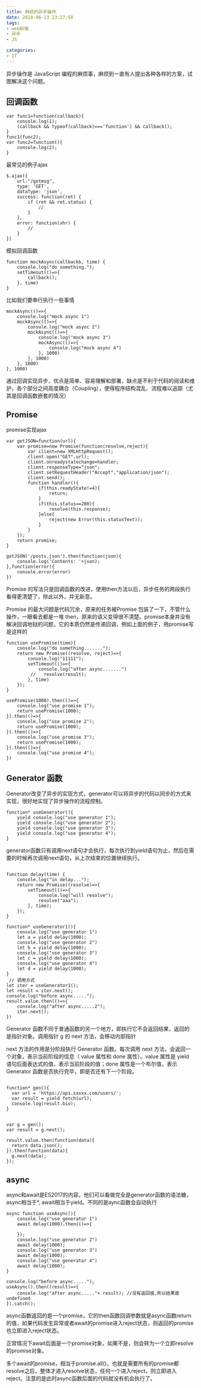 ```yaml
---
title: 麻烦的异步操作
date: 2018-06-13 23:27:58
tags:
- web前端
- 异步
- JS

categories:
- IT
---
```




异步操作是 JavaScript 编程的麻烦事，麻烦到一直有人提出各种各样的方案，试图解决这个问题。

<!-- more -->

## 回调函数

```
var func1=function(callback){
    console.log(1);
    (callback && typeof(callback)==='function') && callback();
}
func1(func2);
var func2=function(){
    console.log(2);
}

```

最常见的例子ajax

```
$.ajax({
    url:"/getmsg",
    type: 'GET',
    dataType: 'json',
    success: function(ret) {
        if (ret && ret.status) {
            //
        }
    },
    error: function(xhr) {
        //
    }
})

```

模拟回调函数

```
function mockAsync(callbackb, time) {
    console.log("do something.");
    setTimeout(()=>{
        callback();
    }, time)
}
```

比如我们要串行执行一些事情

```
mockAsync(()=>{
    console.log("mock async 1")
    mockAsync(()=>{
        console.log("mock async 2")
        mockAsync(()=>{
            console.log("mock async 3")
            mockAsync(()=>{
                console.log("mock async 4")
            }, 1000)
        }, 1000)
    }, 1000)
}, 1000)

```


通过回调实现异步，优点是简单、容易理解和部署，缺点是不利于代码的阅读和维护，各个部分之间高度耦合（Coupling），使得程序结构混乱、流程难以追踪（尤其是回调函数嵌套的情况）


## Promise

promise实现ajax
```
var getJSON=function(url){
    var promise=new Promise(function(resolve,reject){
        var client=new XMLHttpRequest();
        client.open("GET",url);
        client.onreadystatechange=handler;
        client.responseType="json";
        client.setRequestHeader("Accept","application/json");
        client.send();
        function handler(){
            if(this.readyState!=4){
                return;
            }
            if(this.status==200){
                resolve(this.response);
            }else{
                reject(new Error(this.statusText));
            }
        }
    });
    return promise;
}

getJSON('/posts.json').then(function(json){
    console.log('Contents: '+json);
},function(error){
    console.error(error)
})
```

Promise 的写法只是回调函数的改进，使用then方法以后，异步任务的两段执行看得更清楚了，除此以外，并无新意。

Promise 的最大问题是代码冗余，原来的任务被Promise 包装了一下，不管什么操作，一眼看去都是一堆 then，原来的语义变得很不清楚。promise本身并没有解决回调地狱的问题，它的本质仍然是传递回调，例如上面的例子，用promise写是这样的

```
function usePromise(time){
    console.log("do something.......");
    return new Promise((resolve, reject)=>{
        console.log("11111");
        setTimeout(()=>{
            console.log("after async.......")
         //   resolve(result);
        }, time)
    });
}
```

```
usePromise(1000).then(()=>{
    console.log("use promise 1");
    return usePromise(1000);
}).then(()=>{
    console.log("use promise 2");
    return usePromise(1000);
}).then(()=>{
    console.log("use promise 3");
    return usePromise(1000);
}).then(()=>{
    console.log("use promise 4");
})

```

## Generator 函数

Generator改变了异步的实现方式，generator可以将异步的代码以同步的方式来实现，很好地实现了异步操作的流程控制。

```
function* useGenerator(){
    yield console.log("use generator 1");
    yield console.log("use generator 2");
    yield console.log("use generator 3");
    yield console.log("use generator 4");
}
```

generator函数只有调用next语句才会执行，每次执行到yield语句为止，然后在需要的时候再次调用next语句，从上次结束的位置继续执行。

```

function delay(time) {
    console.log("in delay...");
    return new Promise((resolve)=>{
        setTimeout(()=>{
            console.log("will resolve");
            resolve("aaa");
        }, time);
    });
}

function* useGenerator1(){
    console.log("use generator 1")
    let a = yield delay(1000);
    console.log("use generator 2")
    let b = yield delay(1000);
    console.log("use generator 3")
    let c = yield delay(1000);
    console.log("use generator 4")
    let d = yield delay(1000);
}
 // 调用方式
let iter = useGenerator1();
let result = iter.next();
console.log("before async.....");
result.value.then(()=>{
    console.log("after async.....2");
    iter.next();
})

```

Generator 函数不同于普通函数的另一个地方，即执行它不会返回结果，返回的是指针对象。调用指针 g 的 next 方法，会移动内部指针

next 方法的作用是分阶段执行 Generator 函数。每次调用 next 方法，会返回一个对象，表示当前阶段的信息（ value 属性和 done 属性）。value 属性是 yield 语句后面表达式的值，表示当前阶段的值；done 属性是一个布尔值，表示 Generator 函数是否执行完毕，即是否还有下一个阶段。

```

function* gen(){
  var url = 'https://api.xxxxx.com/users/';
  var result = yield fetch(url);
  console.log(result.bio);
}


var g = gen();
var result = g.next();

result.value.then(function(data){
  return data.json();
}).then(function(data){
  g.next(data);
});

```

## async

async和await是ES2017的内容，他们可以看做完全是generator函数的语法糖，async相当于*, await相当于yield。不同的是aync函数会自动执行


```
async function useAsync(){
    console.log("use generator 1")
    await delay(1000).then(()=>{

    });
    console.log("use generator 2")
    await delay(1000);
    console.log("use generator 3")
    await delay(1000);
    console.log("use generator 4")
    await delay(1000);
}

console.log("before async.....");
useAsync().then((result)=>{
    console.log("after async....."+ result); //没有返回值,所以结果是undefined
}).catch();
```


async函数返回的是一个promise，它的then函数回调参数就是async函数return的值，如果代码发生异常或者await的promise进入reject状态，则返回的promise也立即进入reject状态。

正常情况下await后面是一个promise对象，如果不是，则会转为一个立即resolve的promise对象。

多个await的promise，相当于promise.all()，也就是需要所有的promise都resolve之后，整体才进入resolve状态，任何一个进入reject，则立即进入reject。注意的是此时async函数后面的代码就没有机会执行了。
